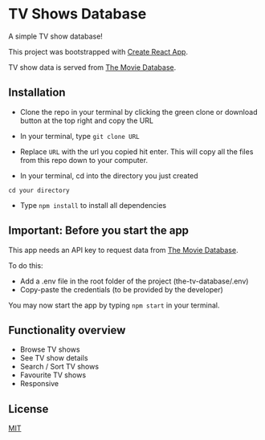 # TV Shows Database

A simple TV show database!

This project was bootstrapped with [Create React App](https://github.com/facebook/create-react-app).

TV show data is served from [The Movie Database](https://www.themoviedb.org/).

## Installation

* Clone the repo in your terminal by clicking the green clone or download button at the top right and copy the URL

* In your terminal, type ```git clone URL```

* Replace ```URL``` with the url you copied
hit enter. This will copy all the files from this repo down to your computer.

* In your terminal, cd into the directory you just created

 ```cd your directory```

* Type ```npm install``` to install all dependencies

## Important: Before you start the app

This app needs an API key to request data from [The Movie Database](https://www.themoviedb.org/).

To do this:

* Add a .env file in the root folder of the project (the-tv-database/.env) 
* Copy-paste the credentials (to be provided by the developer)

You may now start the app by typing ```npm start``` in your terminal.

## Functionality overview

* Browse TV shows
* See TV show details
* Search / Sort TV shows
* Favourite TV shows
* Responsive

## License
[MIT](https://choosealicense.com/licenses/mit/)
